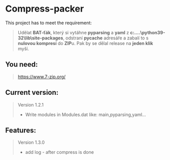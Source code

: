 # Compress-packer
This project has to meet the requirement:

> Udělat **BAT-ťák**, který si vytáhne **pyparsing** a **yaml** z **c:\....\python39-32\lib\site-packages**, odstraní **__pycache__** adresáře 
> a zabalí to s **nulovou kompresí** do **ZIP**u. Pak by se dělal release na **jeden klik** myší.

## You need:
> https://www.7-zip.org/

## Current version:
> Version 1.2.1
> - Write modules in Modules.dat like: main,pyparsing,yaml...

## Features:
> Version 1.3.0
> - add log - after compress is done
